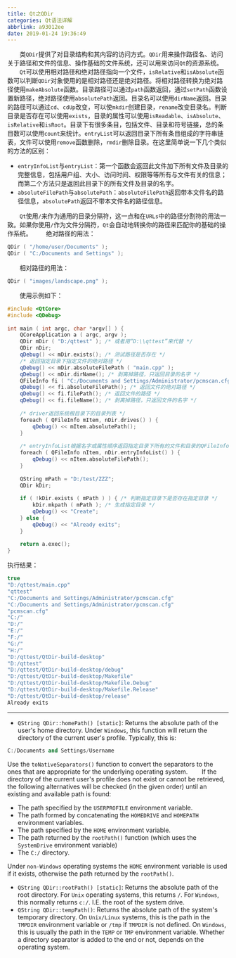 ```yaml
---
title: Qt之QDir
categories: Qt语法详解
abbrlink: a93012ee
date: 2019-01-24 19:36:49
---
```

&emsp;&emsp;类`QDir`提供了对目录结构和其内容的访问方式。`QDir`用来操作路径名、访问关于路径和文件的信息、操作基础的文件系统，还可以用来访问`Qt`的资源系统。
&emsp;&emsp;`Qt`可以使用相对路径和绝对路径指向一个文件，`isRelative`和`isAbsolute`函数可以判断`QDir`对象使用的是相对路径还是绝对路径。将相对路径转换为绝对路径使用`makeAbsolute`函数。目录路径可以通过`path`函数返回，通过`setPath`函数设置新路径，绝对路径使用`absolutePath`返回。目录名可以使用`dirName`返回。目录的路径可以通过`cd`、`cdUp`改变，可以使`mkdir`创建目录，`rename`改变目录名。判断目录是否存在可以使用`exists`，目录的属性可以使用`isReadable`、`isAbsolute`、`isRelative`和`isRoot`。目录下有很多条目，包括文件、目录和符号链接，总的条目数可以使用`count`来统计。`entryList`可以返回目录下所有条目组成的字符串链表，文件可以使用`remove`函数删除，`rmdir`删除目录。在这里简单说一下几个类似的方法的区别：

- `entryInfoList`与`entryList`：第一个函数会返回此文件加下所有文件及目录的完整信息，包括用户组、大小、访问时间、权限等等所有与文件有关的信息；而第二个方法只是返回此目录下的所有文件及目录的名字。
- `absoluteFilePath`与`absolutePath`：`absoluteFilePath`返回带本文件名的路径信息，`absolutePath`返回不带本文件名的路径信息。

&emsp;&emsp;`Qt`使用`/`来作为通用的目录分隔符，这一点和在`URLs`中的路径分割符的用法一致。如果你使用`/`作为文件分隔符，`Qt`会自动地转换你的路径来匹配你的基础的操作系统。
&emsp;&emsp;绝对路径的用法：

``` cpp
QDir ( "/home/user/Documents" );
QDir ( "C:/Documents and Settings" );
```

&emsp;&emsp;相对路径的用法：

``` cpp
QDir ( "images/landscape.png" );
```

&emsp;&emsp;使用示例如下：

``` cpp
#include <QtCore>
#include <QDebug>
​
int main ( int argc, char *argv[] ) {
    QCoreApplication a ( argc, argv );
    QDir mDir ( "D:/qttest" ); /* 或者用“D:\\qttest”来代替 */
    QDir nDir;
    qDebug() << mDir.exists(); /* 测试路径是否存在 */
    /* 返回指定目录下指定文件的绝对路径 */
    qDebug() << mDir.absoluteFilePath ( "main.cpp" );
    qDebug() << mDir.dirName(); /* 剥离掉路径，只返回目录的名字 */
    QFileInfo fi ( "C:/Documents and Settings/Administrator/pcmscan.cfg" );
    qDebug() << fi.absoluteFilePath(); /* 返回文件的绝对路径 */
    qDebug() << fi.filePath(); /* 返回文件的路径 */
    qDebug() << fi.fileName(); /* 剥离掉路径，只返回文件的名字 */
​
    /* driver返回系统根目录下的目录列表 */
    foreach ( QFileInfo mItem, nDir.drives() ) {
        qDebug() << mItem.absolutePath();
    }
​
    /* entryInfoList根据名字或属性顺序返回指定目录下所有的文件和目录的QFileInfo对象 */
    foreach ( QFileInfo nItem, nDir.entryInfoList() ) {
        qDebug() << nItem.absoluteFilePath();
    }
​
    QString mPath = "D:/test/ZZZ";
    QDir kDir;
​
    if ( !kDir.exists ( mPath ) ) { /* 判断指定目录下是否存在指定目录 */
        kDir.mkpath ( mPath ); /* 生成指定目录 */
        qDebug() << "Create";
    } else {
        qDebug() << "Already exits";
    }
​
    return a.exec();
}
```

执行结果：

``` cpp
true
"D:/qttest/main.cpp"
"qttest"
"C:/Documents and Settings/Administrator/pcmscan.cfg"
"C:/Documents and Settings/Administrator/pcmscan.cfg"
"pcmscan.cfg"
"C:/"
"D:/"
"E:/"
"F:/"
"G:/"
"H:/"
"D:/qttest/QtDir-build-desktop"
"D:/qttest"
"D:/qttest/QtDir-build-desktop/debug"
"D:/qttest/QtDir-build-desktop/Makefile"
"D:/qttest/QtDir-build-desktop/Makefile.Debug"
"D:/qttest/QtDir-build-desktop/Makefile.Release"
"D:/qttest/QtDir-build-desktop/release"
Already exits
```

---

- `QString QDir::homePath() [static]`: Returns the absolute path of the user's home directory. Under `Windows`, this function will return the directory of the current user's profile. Typically, this is:

``` cpp
C:/Documents and Settings/Username
```

Use the `toNativeSeparators()` function to convert the separators to the ones that are appropriate for the underlying operating system.
&emsp;&emsp;If the directory of the current user's profile does not exist or cannot be retrieved, the following alternatives will be checked (in the given order) until an existing and available path is found:

- The path specified by the `USERPROFILE` environment variable.
- The path formed by concatenating the `HOMEDRIVE` and `HOMEPATH` environment variables.
- The path specified by the `HOME` environment variable.
- The path returned by the `rootPath()` function (which uses the `SystemDrive` environment variable)
- The `C:/` directory.

Under `non-Windows` operating systems the `HOME` environment variable is used if it exists, otherwise the path returned by the `rootPath()`.

- `QString QDir::rootPath() [static]`: Returns the absolute path of the root directory. For `Unix` operating systems, this returns `/`. For `Windows`, this normally returns `c:/`. I.E. the root of the system drive.
- `QString QDir::tempPath()`: Returns the absolute path of the system's temporary directory. On `Unix/Linux` systems, this is the path in the `TMPDIR` environment variable or `/tmp` if `TMPDIR` is not defined. On `Windows`, this is usually the path in the `TEMP` or `TMP` environment variable. Whether a directory separator is added to the end or not, depends on the operating system.